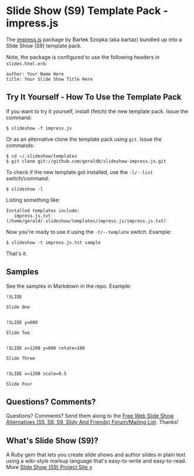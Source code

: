 # Slide Show (S9) Template Pack - impress.js

The [impress.js](https://github.com/bartaz/impress.js) package by Bartek Szopka (aka bartaz)
bundled up into a Slide Show (S9) template pack.

Note, the package is configured to use the following headers in `slides.html.erb`:

    author: Your Name Here
    title: Your Slide Show Title Here
 
## Try It Yourself - How To Use the Template Pack

If you want to try it yourself, install (fetch) the new template pack. Issue the command:

    $ slideshow -f impress.js

Or as an alternative clone the template pack using `git`. Issue the commands:

    $ cd ~/.slideshow/templates
    $ git clone git://github.com/geraldb/slideshow-impress.js.git

To check if the new template got installed, use the `-l/--list` switch/command:

    $ slideshow -l

Listing something like:

    Installed templates include:
       impress.js.txt (/home/gerald/.slideshow/templates/impress.js/impress.js.txt)

Now you're ready to use it using the `-t/--template` switch. Example:

    $ slideshow -t impress.js.txt sample

That's it. 

## Samples

See the samples in Markdown in the repo. Example:

    !SLIDE
    
    Slide One
    
    
    !SLIDE y=600
    
    Slide Two
    
    
    !SLIDE x=1200 y=600 rotate=180
    
    Slide Three
    
    
    !SLIDE x=1200 scale=0.5
    
    Slide Four


## Questions? Comments?

Questions? Comments?
Send them along to the [Free Web Slide Show Alternatives (S5, S6, S9, Slidy And Friends) Forum/Mailing List](http://groups.google.com/group/webslideshow).
Thanks!

## What's Slide Show (S9)?

A Ruby gem that lets you create slide shows and author slides in plain text
using a wiki-style markup language that's easy-to-write and easy-to-read.
More [Slide Show (S9) Project Site &raquo;](http://slideshow.rubyforge.org)